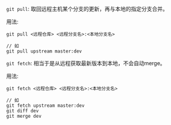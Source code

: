 `git pull`: 取回远程主机某个分支的更新，再与本地的指定分支合并。

用法:
```
git pull <远程仓库> <远程分支名>:<本地分支名>

// 如
git pull upstream master:dev
```

`git fetch`: 相当于是从远程获取最新版本到本地，不会自动merge。

用法:
```
git fetch <远程仓库> <远程分支名>:<本地分支名>

// 如
git fetch upstream master:dev
git diff dev
git merge dev
```
